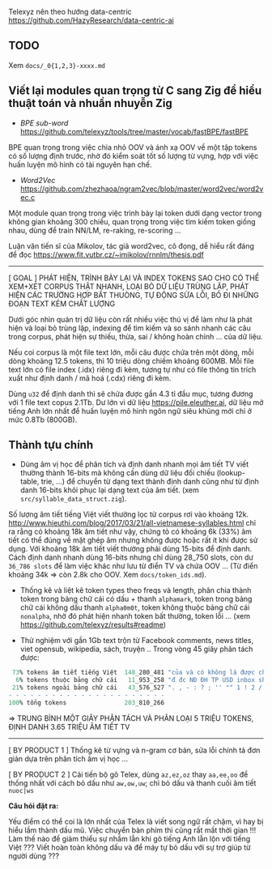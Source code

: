 Telexyz nên theo hướng data-centric https://github.com/HazyResearch/data-centric-ai

## TODO

Xem `docs/_0{1,2,3}-xxxx.md`

## Viết lại modules quan trọng từ C sang Zig để hiểu thuật toán và nhuần nhuyễn Zig

* _BPE sub-word_ https://github.com/telexyz/tools/tree/master/vocab/fastBPE/fastBPE

BPE quan trọng trong việc chia nhỏ OOV và ánh xạ OOV về một tập tokens có số lượng định trước, nhờ đó kiểm soát tốt số lượng từ vựng, hợp với việc huấn luyện mô hình có tài nguyên hạn chế.

* _Word2Vec_ https://github.com/zhezhaoa/ngram2vec/blob/master/word2vec/word2vec.c

Một module quan trọng trong việc trình bày lại token dưới dạng vector trong không gian khoảng 300 chiều, quan trọng trong việc tìm kiếm token giống nhau, dùng để train NN/LM, re-raking, re-scoring ...

Luận văn tiến sĩ của Mikolov, tác giả word2vec, cô đọng, dễ hiểu rất đáng để đọc
https://www.fit.vutbr.cz/~imikolov/rnnlm/thesis.pdf

- - -

[ GOAL ] PHÁT HIỆN, TRÌNH BÀY LẠI VÀ INDEX TOKENS SAO CHO CÓ THỂ XEM+XÉT CORPUS THẬT NHANH, LOẠI BỎ DỮ LIỆU TRÙNG LẶP, PHÁT HIỆN CÁC TRƯỜNG HỢP BẤT THUÒNG, TỰ ĐỘNG SỬA LỖI, BỎ ĐI NHỮNG ĐOẠN TEXT KÉM CHẤT LƯỢNG

Dưới góc nhìn quản trị dữ liệu còn rất nhiều việc thú vị để làm như là phát hiện và loại bỏ trùng lặp, indexing để tìm kiếm và so sánh nhanh các câu trong corpus, phát hiện sự thiếu, thừa, sai / không hoàn chỉnh ... của dữ liệu.

Nếu coi corpus là một file text lớn, mỗi câu được chứa trên một dòng, mỗi dòng khoảng 12.5 tokens, thì 10 triệu dòng chiếm khoảng 600MB. Mỗi file text lớn có file index (.idx) riêng đi kèm, tương tự như có file thông tin trích xuất như định danh / mã hoá (.cdx) riêng đi kèm.

Dùng `u32` để định danh thì sẽ chứa được gần 4.3 tỉ đầu mục, tương đương với 1 file text copus 2.1Tb. Dư lớn vì dữ liệu https://pile.eleuther.ai, dữ liệu mở tiếng Anh lớn nhất để huấn luyện mô hình ngôn ngữ siêu khủng mới chỉ ở mức 0.8Tb (800GB).

## Thành tựu chính

* Dùng âm vị học để phân tích và định danh nhanh mọi âm tiết TV viết thường thành 16-bits mà không cần dùng dữ liệu đối chiếu (lookup-table, trie, ...) để chuyển từ dạng text thành định danh cũng như từ định danh 16-bits khôi phục lại dạng text của âm tiết. (xem `src/syllable_data_struct.zig`). 

Số lượng âm tiết tiếng Việt viết thường lọc từ corpus rơi vào khoảng 12k. http://www.hieuthi.com/blog/2017/03/21/all-vietnamese-syllables.html chỉ ra rằng có khoảng 18k âm tiết như vậy, chứng tỏ có khoảng 6k (33%) âm tiết có thể đúng về mặt ghép âm nhưng không được hoặc rất ít khi được sử dụng. Với khoảng 18k âm tiết viết thường phải dùng 15-bits để định danh. Cách định danh nhanh dùng 16-bits nhưng chỉ dùng 28_750 slots, còn dư `36_786 slots` để làm việc khác như lưu từ điển TV và chứa OOV ... (Từ điển khoảng 34k => còn 2.8k cho OOV. Xem `docs/token_ids.md`).

* Thống kê và liệt kê token types theo freqs và length, phân chia thành token trong bảng chữ cái có dấu + thanh `alphamark`, token trong bảng chữ cái không dấu thanh `alpha0m0t`, token không thuộc bảng chữ cái `nonalpha`, nhờ đó phát hiện nhanh token bất thường, token lỗi ... (xem https://github.com/telexyz/results#readme)

* Thử nghiệm với gần 1Gb text trộn từ Facebook comments, news titles, viet opensub, wikipedia, sách, truyện .. Trong vòng 45 giây phân tách được: 
```r
 73% tokens âm tiết tiếng Việt  148_280_481 "của và có không là được cho các"
  6% tokens thuộc bảng chữ cái   11_953_258 "đ đc NĐ ĐH TP USD inbox shop"
 21% tokens ngoài bảng chữ cái   43_576_527 ". , - : ? ; '' "" 1 ! 2 / ... 2020 🤣 19000019"
- - - - - - - - - - - - - - - - - - - - - -
100% tổng tokens                203_810_266
```
=> TRUNG BÌNH MỘT GIÂY PHÂN TÁCH VÀ PHÂN LOẠI 5 TRIỆU TOKENS, ĐỊNH DANH 3.65 TRIỆU ÂM TIẾT TV

- - -

[ BY PRODUCT 1 ] Thống kê từ vựng và n-gram cơ bản, sửa lỗi chính tả đơn giản dựa trên phân tích âm vị học ...

[ BY PRODUCT 2 ] Cải tiến bộ gõ Telex, dùng `az,ez,oz` thay `aa,ee,oo` để thống nhất với cách bỏ dấu như `aw,ow,uw`; chỉ bỏ dấu và thanh cuối âm tiết `nuoc|ws`

__Câu hỏi đặt ra:__

Yếu điểm có thể coi là lớn nhất của Telex là viết song ngữ rất chậm,
vì hay bị hiểu lầm thành dấu mũ. Việc chuyển bàn phím thì cũng rất mất thời gian !!!
Làm thế nào để giảm thiểu sự nhầm lẫn khi gõ tiếng Anh lẫn lộn với tiếng Việt ???
Viết hoàn toàn không dấu và để máy tự bỏ dấu với sự trợ giúp từ người dùng ???
